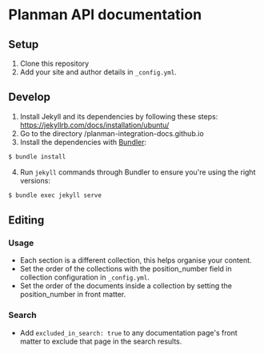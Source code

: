 # Planman API documentation

## Setup
1. Clone this repository
3. Add your site and author details in `_config.yml`.

## Develop
1. Install Jekyll and its dependencies by following these steps: https://jekyllrb.com/docs/installation/ubuntu/
2. Go to the directory /planman-integration-docs.github.io
3. Install the dependencies with [Bundler](http://bundler.io/):

~~~bash
$ bundle install
~~~

4. Run `jekyll` commands through Bundler to ensure you're using the right versions:

~~~bash
$ bundle exec jekyll serve
~~~

## Editing

### Usage

* Each section is a different collection, this helps organise your content.
* Set the order of the collections with the position_number field in collection configuration in `_config.yml`.
* Set the order of the documents inside a collection by setting the position_number in front matter.

### Search

* Add `excluded_in_search: true` to any documentation page's front matter to exclude that page in the search results.
